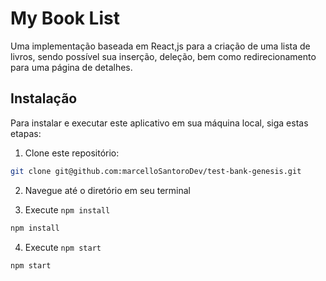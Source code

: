 # My Book List


Uma implementação baseada em React,js para a criação de uma lista de livros, sendo possível sua inserção, deleção, bem como redirecionamento para uma página de detalhes.

## Instalação

Para instalar e executar este aplicativo em sua máquina local, siga estas etapas:

1. Clone este repositório:
```bash
git clone git@github.com:marcelloSantoroDev/test-bank-genesis.git
```
2. Navegue até o diretório em seu terminal

3. Execute `npm install`
```bash
npm install
```
4. Execute `npm start`
```bash
npm start
```

